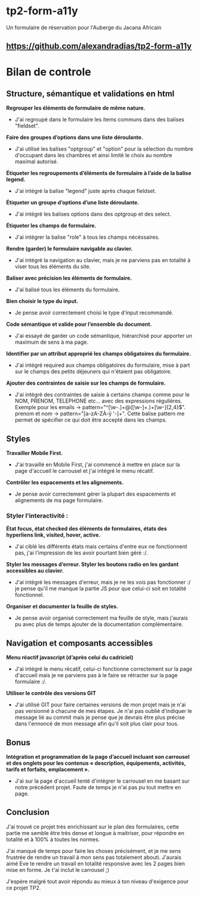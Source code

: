 # tp2-form-a11y
Un formulaire de réservation pour l'Auberge du Jacana Africain
## https://github.com/alexandradias/tp2-form-a11y

# Bilan de controle
## Structure, sémantique et validations en html

**Regrouper les éléments de formulaire de même nature.**
* J'ai regroupé dans le formulaire les items communs dans des balises "fieldset".


**Faire des groupes d’options dans une liste déroulante.**
* J'ai utilisé les balises "optgroup" et "option" pour la sélection du nombre d'occupant dans les chambres et ainsi limité le choix au nombre maximal autorisé.

**Étiqueter les regroupements d’éléments de formulaire à l’aide de la balise legend.**
* J'ai intégré la balise "legend" juste après chaque fieldset.


**Étiqueter un groupe d’options d’une liste déroulante.**
* J'ai intégré les balises options dans des optgroup et des select.


**Étiqueter les champs de formulaire.**
* J'ai intégrer la balise "role" à tous les champs nécéssaires.

**Rendre (garder) le formulaire navigable au clavier.**
* J'ai intégré la navigation au clavier, mais je ne parviens pas en totalité à viser tous les éléments du site.

**Baliser avec précision les éléments de formulaire.**
* J'ai balisé tous les éléments du formulaire.

**Bien choisir le type du input.**
* Je pense avoir correctement choisi le type d'input recommandé.

**Code sémantique et valide pour l’ensemble du document.**
* J'ai essayé de garder un code sémantique, hiérarchisé pour apporter un maximum de sens à ma page.

**Identifier par un attribut approprié les champs obligatoires du formulaire.**
* J'ai intégré required aux champs obligatoires du formulaire, mise à part sur le champs des petits déjeuners qui n'étaient pas obligatoire.


**Ajouter des contraintes de saisie sur les champs de formulaire.**
* J'ai intégré des contraintes de saisie à certains champs comme pour le NOM, PRENOM, TELEPHONE etc… avec des expressions régulières. Exemple pour les emails -> pattern="^[\w-\.]+@([\w-]+\.)+[\w-]{2,4}$". prenom et nom -> pattern="[a-zA-ZÀ-ÿ '\-]+".
Cette balise pattern me permet de spécifier ce qui doit être accepté dans les champs.

## Styles

**Travailler Mobile First.**
* J'ai travaillé en Mobile First, j'ai commencé à mettre en place sur la page d'accueil le carrousel et j'ai intégré le menu récatif.

**Contrôler les espacements et les alignements.**
* Je pense avoir correctement gérer la plupart des espacements et alignements de ma page formulaire.

### Styler l’interactivité : 

**État focus, état checked des éléments de formulaires, états des hyperliens link, visited, hover, active.**
* J'ai ciblé les différents états mais certains d'entre eux ne fonctionnent pas, j'ai l'impression de les avoir pourtant bien géré :/.

**Styler les messages d’erreur. Styler les boutons radio en les gardant accessibles au clavier.**
* J'ai intégré les messages d'erreur, mais je ne les vois pas fonctionner :/
je pense qu'il me manque la partie JS pour que celui-ci soit en totalité fonctionnel.

**Organiser et documenter la feuille de styles.**
* Je pense avoir organisé correctement ma feuille de style, mais j'aurais pu avec plus de temps ajouter de la documentation complémentaire.

## Navigation et composants accessibles

**Menu réactif javascript (d’après celui du cadriciel)**
* J'ai intégré le menu récatif, celui-ci fonctionne correctement sur la page d'accueil mais je ne parviens pas à le faire se rétracter sur la page formulaire :/.

**Utiliser le contrôle des versions GIT**
* J'ai utilisé GIT pour faire certaines versions de mon projet mais je n'ai pas versionné à chacune de mes étapes.
Je n'ai pas oublié d'indiquer le message lié au commit mais je pense que je devrais être plus précise dans l'ennoncé de mon message afin qu'il soit plus clair pour tous.

## Bonus

**Intégration et programmation de la page d’accueil incluant son carrousel et des onglets pour les contenus « description, équipements, activités, tarifs et forfaits, emplacement ».**

* J'ai sur la page d'accueil tenté d'intégrer le carrousel en me basant sur notre précédent projet. Faute de temps je n'ai pas pu tout mettre en page.

## Conclusion
J'ai trouvé ce projet très enrichissant sur le plan des formulaires, cette partie me semble être très dense et longue à maitriser, pour répondre en totalité et à 100% à toutes les normes. 

J'ai manqué de temps pour faire les choses précisément, et je me sens frustrée de rendre un travail à mon sens pas totalement abouti. J'aurais aimé Eve te rendre un travail en totalité responsive avec les 2 pages bien mise en forme.
Je t'ai inclut le carrousel ;)

J'espère malgré tout avoir répondu au mieux à ton niveau d'exigence pour ce projet TP2.



